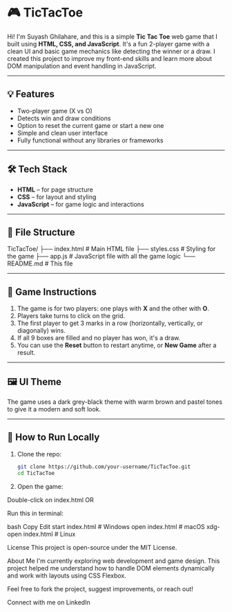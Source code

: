 # 🎮 TicTacToe

Hi! I'm Suyash Ghilahare, and this is a simple **Tic Tac Toe** web game that I built using **HTML, CSS, and JavaScript**.
It's a fun 2-player game with a clean UI and basic game mechanics like detecting the winner or a draw.
I created this project to improve my front-end skills and learn more about DOM manipulation and event handling in JavaScript.

---

## 💡 Features

- Two-player game (X vs O)
- Detects win and draw conditions
- Option to reset the current game or start a new one
- Simple and clean user interface
- Fully functional without any libraries or frameworks

---

## 🛠️ Tech Stack

- **HTML** – for page structure  
- **CSS** – for layout and styling  
- **JavaScript** – for game logic and interactions

---

## 📁 File Structure
TicTacToe/
├── index.html # Main HTML file
├── styles.css # Styling for the game
├── app.js # JavaScript file with all the game logic
└── README.md # This file

---

## 🎯 Game Instructions

1. The game is for two players: one plays with **X** and the other with **O**.
2. Players take turns to click on the grid.
3. The first player to get 3 marks in a row (horizontally, vertically, or diagonally) wins.
4. If all 9 boxes are filled and no player has won, it's a draw.
5. You can use the **Reset** button to restart anytime, or **New Game** after a result.

---

## 🖼️ UI Theme

The game uses a dark grey-black theme with warm brown and pastel tones to give it a modern and soft look.

---

## 🔧 How to Run Locally

1. Clone the repo:
   ```bash
   git clone https://github.com/your-username/TicTacToe.git
   cd TicTacToe

2. Open the game:

Double-click on index.html OR

Run this in terminal:

bash
Copy
Edit
start index.html     # Windows
open index.html      # macOS
xdg-open index.html  # Linux


 License
This project is open-source under the MIT License.

About Me
I'm currently exploring web development and game design. This project helped me understand how to handle DOM elements dynamically and work with layouts using CSS Flexbox.

Feel free to fork the project, suggest improvements, or reach out!

Connect with me on LinkedIn
